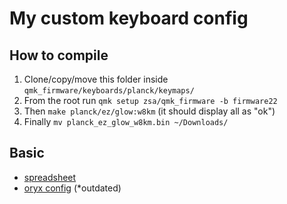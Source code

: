 # My custom keyboard config

## How to compile
1. Clone/copy/move this folder inside `qmk_firmware/keyboards/planck/keymaps/`
1. From the root run `qmk setup zsa/qmk_firmware -b firmware22`
1. Then `make planck/ez/glow:w8km` (it should display all as "ok")
1. Finally `mv planck_ez_glow_w8km.bin ~/Downloads/`

## Basic
- [spreadsheet](https://docs.google.com/spreadsheets/d/1zWwkYRQJQ8ao0kMYnWUnc-Qe-N1wYalShalTAtkvUZg/edit?usp=sharing)
- [oryx config](https://configure.zsa.io/planck-ez/layouts/XYxjo/latest/0) (*outdated)
